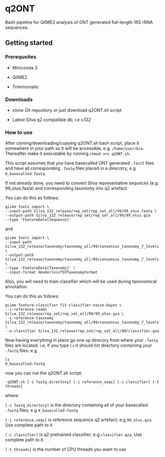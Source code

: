 # q2ONT
Bash pipeline for QIIME2 analysis of ONT generated full-length 16S rRNA sequences.

## Getting started

### Prerequsites 
  - Miniconda 3
  
  - QIIME2
  
  - Trimmomatic

### Downloads
  - clone Git repository or just download q2ONT.sh script
  
  - Latest Silva q2 compatible db, i.e v.132

### How to use
After cloning/downloading/copying q2ONT.sh bash script, place it somewhere in your path so it will be accessible, e.g. ````/home/user/bin````.
Thereafter make it executable by running ````chmod u+x q2ONT.sh````.

This script assumes that you have basecalled ONT generated ````.fast5```` files and have all corresponding ````.fastq```` files placed in a direcotry, e.g ````0_basecalled-fastq````.

If not already done, you need to convert Silva representative sequnces (e.g. 99_otus.fasta) and corresponding taxonomy into q2 artefact.

You can do this as follows:
````
qiime tools import \
--input-path Silva_132_release/rep_set/rep_set_all/99/99_otus.fasta \
--output-path Silva_132_release/rep_set/rep_set_all/99/99_otus.qza 
--type 'FeatureData[Sequence]'
````
and 
````
qiime tools import \
--input-path Silva_132_release/taxonomy/taxonomy_all/99/consensus_taxonomy_7_levels.txt \
--output-path Silva_132_release/taxonomy/taxonomy_all/99/consensus_taxonomy_7_levels.qza \
--type 'FeatureData[Taxonomy]' \
--input-format HeaderlessTSVTaxonomyFormat
````
Also, you will need to train classifier which will be used during taxonomical annotation.

You can do this as follows:
````
qiime feature-classifier fit-classifier-naive-bayes \
--i-reference-reads Silva_132_release/rep_set/rep_set_all/99/99_otus.qza \
--i-reference-taxonomy Silva_132_release/taxonomy/taxonomy_all/99/consensus_taxonomy_7_levels.qza \ 
--o-classifier Silva_132_release/rep_set/rep_set_all/99/classifier.qza
````

Now having everything in place go one up direcory from where your ````.fastq```` files are located. 
i.e, if you type ````ls```` it should list directory containing your ````.fastq```` files.
e.g.

````
ls
0_basecalled-fastq
````

now you can run the q2ONT.sh script: 

```` q2ONT.sh [-i fastq_directory] [-j reference_seqs] [-c classifier] [-t threads]````

where:

````[-i fastq_directory]```` is the directory containing all of your basecalled ````.fastq```` files; e.g ````0_basecalled-fastq````

````[-j reference_seqs]```` is reference sequence q2 artefact; e.g ````99_otus.qza````. Use complete path to it.

````[-c classifier]```` is q2 pretrained classifier; e.g.````classifier.qza````. Use complete path to it.

````[-t threads]```` is the number of CPU threads you want to use
